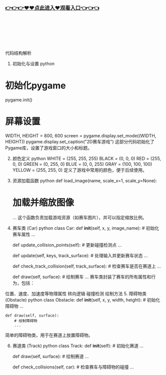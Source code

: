 ### [👉👉👉♥♥点此进入♥观看入口👈👈👈](http://a.d44k.cc/17c.html)
<br></br><br></br><br></br>
代码结构解析
1. 初始化与设置
python
# 初始化pygame
pygame.init()
 
# 屏幕设置
WIDTH, HEIGHT = 800, 600
screen = pygame.display.set_mode((WIDTH, HEIGHT))
pygame.display.set_caption("2D赛车游戏")
这部分代码初始化了Pygame库，设置了游戏窗口的大小和标题。

2. 颜色定义
python
WHITE = (255, 255, 255)
BLACK = (0, 0, 0)
RED = (255, 0, 0)
GREEN = (0, 255, 0)
BLUE = (0, 0, 255)
GRAY = (100, 100, 100)
YELLOW = (255, 255, 0)
定义了游戏中常用的颜色，便于后续使用。

3. 资源加载函数
python
def load_image(name, scale_x=1, scale_y=None):
    # 加载并缩放图像
    ...
这个函数负责加载游戏资源（如赛车图片），并可以指定缩放比例。

4. 赛车类 (Car)
python
class Car:
    def __init__(self, x, y, image_name):
        # 初始化赛车属性
        ...
    
    def update_collision_points(self):
        # 更新碰撞检测点
        ...
    
    def update(self, keys, track_surface):
        # 处理输入并更新赛车状态
        ...
    
    def check_track_collision(self, track_surface):
        # 检查赛车是否在赛道上
        ...
    
    def draw(self, surface):
        # 绘制赛车
        ...
赛车类封装了赛车的所有属性和行为，包括：

位置、速度、加速度等物理属性
转向逻辑
碰撞检测
绘制方法
5. 障碍物类 (Obstacle)
python
class Obstacle:
    def __init__(self, x, y, width, height):
        # 初始化障碍物
        ...
    
    def draw(self, surface):
        # 绘制障碍物
        ...
简单的障碍物类，用于在赛道上放置障碍物。

6. 赛道类 (Track)
python
class Track:
    def __init__(self):
        # 初始化赛道
        ...
    
    def draw(self, surface):
        # 绘制赛道
        ...
    
    def check_collisions(self, car):
        # 检查赛车与障碍物的碰撞
        ...

